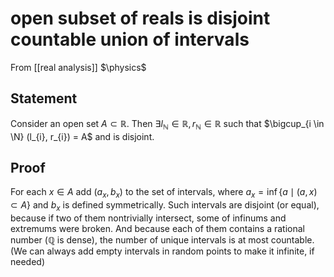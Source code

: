 # open subset of reals is disjoint countable union of intervals
From [[real analysis]]
$\physics$
## Statement
Consider an open set $A \subset \mathbb{R}$. Then $\exists l_{\mathbb{N}} \in \mathbb{R}, r_{\mathbb{N}} \in \mathbb{R}$ such that $\bigcup_{i \in \N} (l_{i}, r_{i}) = A$ and is disjoint.

## Proof
For each $x \in A$ add $(a_{x}, b_{x})$ to the set of intervals, where $a_{x} = \inf\{ a \mid (a, x) \subset A \}$ and $b_{x}$ is defined symmetrically.
Such intervals are disjoint (or equal), because if two of them nontrivially intersect, some of infinums and extremums were broken. And because each of them contains a rational number ($\mathbb{Q}$ is dense), the number of unique intervals is at most countable. (We can always add empty intervals in random points to make it infinite, if needed)